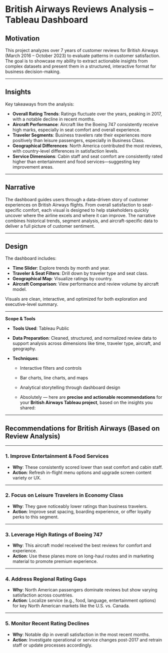 # British Airways Reviews Analysis – Tableau Dashboard

## **Motivation**

This project analyzes over 7 years of customer reviews for British Airways (March 2016 – October 2023) to evaluate patterns in customer satisfaction. The goal is to showcase my ability to extract actionable insights from complex datasets and present them in a structured, interactive format for business decision-making.

---

## **Insights**

Key takeaways from the analysis:

* **Overall Rating Trends**: Ratings fluctuate over the years, peaking in 2017, with a notable decline in recent months.
* **Aircraft Performance**: Aircraft like the Boeing 747 consistently receive high marks, especially in seat comfort and overall experience.
* **Traveler Segments**: Business travelers rate their experiences more positively than leisure passengers, especially in Business Class.
* **Geographical Differences**: North America contributed the most reviews, with country-level differences in satisfaction levels.
* **Service Dimensions**: Cabin staff and seat comfort are consistently rated higher than entertainment and food services—suggesting key improvement areas.

---

## **Narrative**

The dashboard guides users through a data-driven story of customer experiences on British Airways flights. From overall satisfaction to seat-specific comfort, each visual is designed to help stakeholders quickly uncover where the airline excels and where it can improve. The narrative combines historical trends, segment analysis, and aircraft-specific data to deliver a full picture of customer sentiment.

---

## **Design**

The dashboard includes:

* **Time Slider**: Explore trends by month and year.
* **Traveler & Seat Filters**: Drill down by traveler type and seat class.
* **Geographical Map**: Visualize ratings by country.
* **Aircraft Comparison**: View performance and review volume by aircraft model.

Visuals are clean, interactive, and optimized for both exploration and executive-level summary.

---

**Scope & Tools**

* **Tools Used**: Tableau Public
* **Data Preparation**: Cleaned, structured, and normalized review data to support analysis across dimensions like time, traveler type, aircraft, and geography.
* **Techniques**:

  * Interactive filters and controls
  * Bar charts, line charts, and maps
  * Analytical storytelling through dashboard design
 
  * Absolutely — here are **precise and actionable recommendations** for your **British Airways Tableau project**, based on the insights you shared:

---

## Recommendations for British Airways (Based on Review Analysis)

---

### 1. **Improve Entertainment & Food Services**

* **Why**: These consistently scored lower than seat comfort and cabin staff.
* **Action**: Refresh in-flight menu options and upgrade screen content variety or UX.

---

### 2. **Focus on Leisure Travelers in Economy Class**

* **Why**: They gave noticeably lower ratings than business travelers.
* **Action**: Improve seat spacing, boarding experience, or offer loyalty perks to this segment.

---

### 3. **Leverage High Ratings of Boeing 747**

* **Why**: This aircraft model received the best reviews for comfort and experience.
* **Action**: Use these planes more on long-haul routes and in marketing material to promote premium experience.

---

### 4. **Address Regional Rating Gaps**

* **Why**: North American passengers dominate reviews but show varying satisfaction across countries.
* **Action**: Localize service (e.g., food, language, entertainment options) for key North American markets like the U.S. vs. Canada.

---

### 5. **Monitor Recent Rating Declines**

* **Why**: Notable dip in overall satisfaction in the most recent months.
* **Action**: Investigate operational or service changes post-2017 and retrain staff or update processes accordingly.

